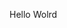 Hello Wolrd





































































































































































































































































































































































































































































































































































































































































































































































































































































































































































































































































































































































































































































































































































































































































































































































































































































































































































































































































































































































































































































































































































































































































































































































































































































































































































































































































































































































































































































































































































































































































































































































































































































































































































































































































































































































































































































































































































































































































































































































































































































































































































































































































































































































































































































































































































































































































































































































































































































































































































































































































































































































































































































